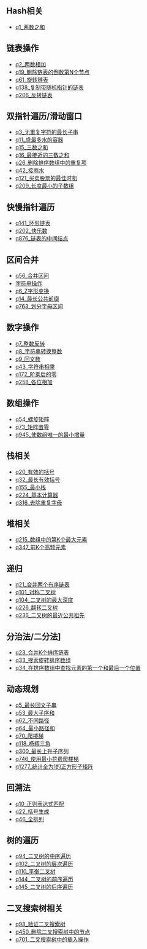 ## Hash相关
+ [q1_两数之和](https://github.com/dongbeiyewu/leetcode/blob/master/hash%E7%9B%B8%E5%85%B3/%5Bq1_%E4%B8%A4%E6%95%B0%E4%B9%8B%E5%92%8C/%5Bq1_%E4%B8%A4%E6%95%B0%E4%B9%8B%E5%92%8C.md)


## 链表操作
+ [q2_两数相加](https://github.com/dongbeiyewu/leetcode/blob/master/%E9%93%BE%E8%A1%A8%E6%93%8D%E4%BD%9C/q2_%E4%B8%A4%E6%95%B0%E7%9B%B8%E5%8A%A0/q2_%E4%B8%A4%E6%95%B0%E7%9B%B8%E5%8A%A0.md)
+ [q19_删除链表的倒数第N个节点](https://github.com/dongbeiyewu/leetcode/blob/master/%E9%93%BE%E8%A1%A8%E6%93%8D%E4%BD%9C/q19_%E5%88%A0%E9%99%A4%E9%93%BE%E8%A1%A8%E7%9A%84%E5%80%92%E6%95%B0%E7%AC%ACN%E4%B8%AA%E8%8A%82%E7%82%B9/q19_%E5%88%A0%E9%99%A4%E9%93%BE%E8%A1%A8%E7%9A%84%E5%80%92%E6%95%B0%E7%AC%ACN%E4%B8%AA%E8%8A%82%E7%82%B9%2Cmd)
+ [q61_旋转链表]()
+ [q138_复制带随机指针的链表]()
+ [q206_反转链表]()

## 双指针遍历/滑动窗口

+ [q3_无重复字符的最长子串]()
+ [q11_盛最多水的容器]()
+ [q15_三数之和]()
+ [q16_最接近的三数之和]()
+ [q26_删除排序数组中的重复项]()
+ [q42_接雨水]()
+ [q121_买卖股票的最佳时机]()
+ [q209_长度最小的子数组]()

## 快慢指针遍历

+ [q141_环形链表]()
+ [q202_快乐数]()
+ [q876_链表的中间结点]()


## 区间合并

+ [q56_合并区间]()
+ [字符串操作]()
+ [q6_Z字形变换]()
+ [q14_最长公共前缀]()
+ [q763_划分字母区间]()
  
## 数字操作

+ [q7_整数反转]()
+ [q8_字符串转换整数]()
+ [q9_回文数]()
+ [q43_字符串相乘]()
+ [q172_阶乘后的零]()
+ [q258_各位相加]()

## 数组操作

+ [q54_螺旋矩阵]()
+ [q73_矩阵置零]()
+ [q945_使数组唯一的最小增量]()
## 栈相关

+ [q20_有效的括号]()
+ [q32_最长有效括号]()
+ [q155_最小栈]()
+ [q224_基本计算器]()
+ [q316_去除重复字母]()
## 堆相关

+ [q215_数组中的第K个最大元素]()
+ [q347_前K个高频元素]()
  
## 递归

+ [q21_合并两个有序链表]()
+ [q101_对称二叉树]()
+ [q104_二叉树的最大深度]()
+ [q226_翻转二叉树]()
+ [q236_二叉树的最近公共祖先]()
  
## 分治法/二分法]

+ [q23_合并K个排序链表]()
+ [q33_搜索旋转排序数组]()
+ [q34_在排序数组中查找元素的第一个和最后一个位置]()


## 动态规划

+ [q5_最长回文子串]()
+ [q53_最大子序和]()
+ [q62_不同路径]()
+ [q64_最小路径和]()
+ [q70_爬楼梯]()
+ [q118_杨辉三角]()
+ [q300_最长上升子序列]()
+ [q746_使用最小花费爬楼梯]()
+ [q1277_统计全为1的正方形子矩阵]()

## 回溯法

+ [q10_正则表达式匹配]()
+ [q22_括号生成]()
+ [q46_全排列]()

## 树的遍历

+ [q94_二叉树的中序遍历]()
+ [q102_二叉树的层次遍历]()
+ [q110_平衡二叉树]()
+ [q144_二叉树的前序遍历]()
+ [q145_二叉树的后序遍历]()

## 二叉搜索树相关

+ [q98_验证二叉搜索树]()
+ [q450_删除二叉搜索树中的节点]()
+ [q701_二叉搜索树中的插入操作]()